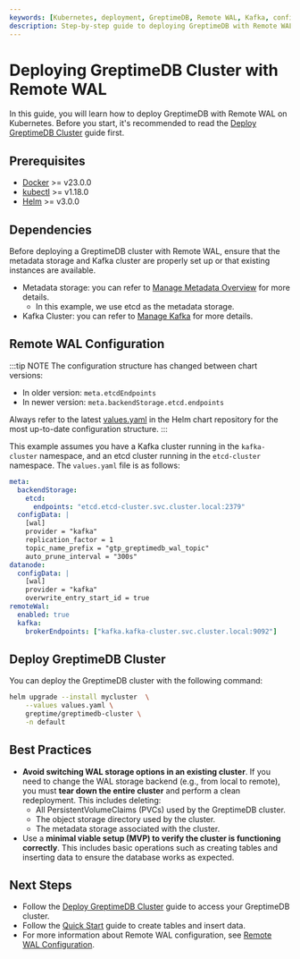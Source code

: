 ```yaml
---
keywords: [Kubernetes, deployment, GreptimeDB, Remote WAL, Kafka, configuration]
description: Step-by-step guide to deploying GreptimeDB with Remote WAL on Kubernetes, including prerequisites, configuration, installation, and verification.
---
```


# Deploying GreptimeDB Cluster with Remote WAL 

In this guide, you will learn how to deploy GreptimeDB with Remote WAL on Kubernetes. Before you start, it's recommended to read the [Deploy GreptimeDB Cluster](/user-guide/deployments-administration/deploy-on-kubernetes/deploy-greptimedb-cluster.md) guide first.

## Prerequisites

- [Docker](https://docs.docker.com/get-started/get-docker/) >= v23.0.0
- [kubectl](https://kubernetes.io/docs/tasks/tools/install-kubectl/) >= v1.18.0
- [Helm](https://helm.sh/docs/intro/install/) >= v3.0.0

## Dependencies

Before deploying a GreptimeDB cluster with Remote WAL, ensure that the metadata storage and Kafka cluster are properly set up or that existing instances are available.

- Metadata storage: you can refer to [Manage Metadata Overview](/user-guide/deployments-administration/manage-metadata/overview.md) for more details.
  - In this example, we use etcd as the metadata storage.
- Kafka Cluster: you can refer to [Manage Kafka](/user-guide/deployments-administration/wal/remote-wal/manage-kafka.md) for more details.

## Remote WAL Configuration

:::tip NOTE
The configuration structure has changed between chart versions:

- In older version: `meta.etcdEndpoints`
- In newer version: `meta.backendStorage.etcd.endpoints`

Always refer to the latest [values.yaml](https://github.com/GreptimeTeam/helm-charts/blob/main/charts/greptimedb-cluster/values.yaml) in the Helm chart repository for the most up-to-date configuration structure.
:::

This example assumes you have a Kafka cluster running in the `kafka-cluster` namespace, and an etcd cluster running in the `etcd-cluster` namespace. The `values.yaml` file is as follows:

```yaml
meta:
  backendStorage:
    etcd:
      endpoints: "etcd.etcd-cluster.svc.cluster.local:2379"
  configData: |
    [wal]
    provider = "kafka"
    replication_factor = 1
    topic_name_prefix = "gtp_greptimedb_wal_topic"
    auto_prune_interval = "300s"
datanode:
  configData: |
    [wal]
    provider = "kafka"
    overwrite_entry_start_id = true
remoteWal:
  enabled: true
  kafka:
    brokerEndpoints: ["kafka.kafka-cluster.svc.cluster.local:9092"]
```

## Deploy GreptimeDB Cluster

You can deploy the GreptimeDB cluster with the following command:

```bash
helm upgrade --install mycluster  \
    --values values.yaml \
    greptime/greptimedb-cluster \
    -n default
```

## Best Practices

- **Avoid switching WAL storage options in an existing cluster**. If you need to change the WAL storage backend (e.g., from local to remote), you must **tear down the entire cluster** and perform a clean redeployment. This includes deleting:
  - All PersistentVolumeClaims (PVCs) used by the GreptimeDB cluster.
  - The object storage directory used by the cluster.
  - The metadata storage associated with the cluster.
- Use a **minimal viable setup (MVP) to verify the cluster is functioning correctly**. This includes basic operations such as creating tables and inserting data to ensure the database works as expected.


## Next Steps

- Follow the [Deploy GreptimeDB Cluster](/user-guide/deployments-administration/deploy-on-kubernetes/deploy-greptimedb-cluster.md) guide to access your GreptimeDB cluster.
- Follow the [Quick Start](/getting-started/quick-start.md) guide to create tables and insert data.
- For more information about Remote WAL configuration, see [Remote WAL Configuration](/user-guide/deployments-administration/wal/remote-wal/configuration.md).

